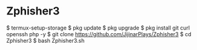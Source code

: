 # Zphisher3
$ termux-setup-storage
$ pkg update
$ pkg upgrade
$ pkg install git curl openssh php -y 
$ git clone https://github.com/JijinarPlays/Zphisher3
$ cd Zphisher3
$ bash Zphisher3.sh






